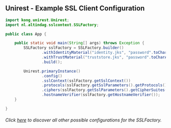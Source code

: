## Unirest - Example SSL Client Configuration

```java
import kong.unirest.Unirest;
import nl.altindag.sslcontext.SSLFactory;

public class App {

    public static void main(String[] args) throws Exception {
        SSLFactory sslFactory = SSLFactory.builder()
                .withIdentityMaterial("identity.jks", "password".toCharArray())
                .withTrustMaterial("truststore.jks", "password".toCharArray())
                .build();

        Unirest.primaryInstance()
                .config()
                .sslContext(sslFactory.getSslContext())
                .protocols(sslFactory.getSslParameters().getProtocols())
                .ciphers(sslFactory.getSslParameters().getCipherSuites())
                .hostnameVerifier(sslFactory.getHostnameVerifier());
    }

}
```
###### Click [here](../usage.html) to discover all other possible configurations for the SSLFactory.
